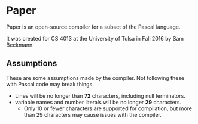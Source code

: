 # Paper
Paper is an open-source compiler for a subset of the Pascal language.

It was created for CS 4013 at the University of Tulsa in Fall 2016 by Sam Beckmann.

## Assumptions
These are some assumptions made by the compiler. Not following these with
Pascal code may break things.
- Lines will be no longer than **72** characters, including null terminators.
- variable names and number literals will be no longer **29** characters.
    - Only 10 or fewer characters are supported for compilation, but more than 29 characters may cause issues with the compiler.
